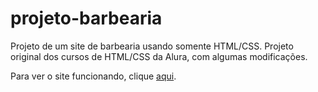 # projeto-barbearia
Projeto de um site de barbearia usando somente HTML/CSS.
Projeto original dos cursos de HTML/CSS da Alura, com algumas modificações.

Para ver o site funcionando, clique <a href="https://gabriellaas.github.io/projeto-barbearia/index.html">aqui</a>.
